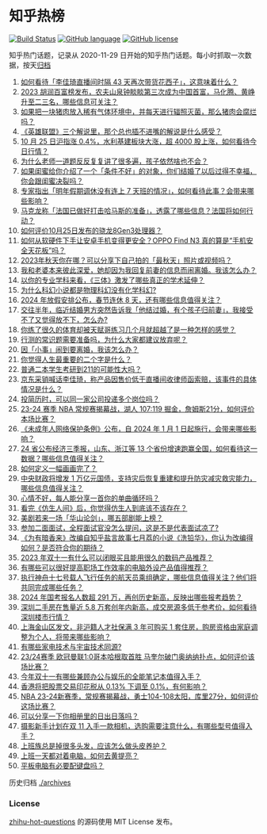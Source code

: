 # 知乎热榜
[![Build Status](https://github.com/ToWeLong/zhihu-hot-questions/workflows/CI/badge.svg)](https://github.com/ToWeLong/zhihu-hot-questions/actions)
[![GitHub language](https://img.shields.io/badge/language-golang-orange.svg)](https://golang.org/)
[![GitHub license](https://img.shields.io/github/license/ToWeLong/zhihu-hot-questions)](https://github.com/ToWeLong/zhihu-hot-questions/blob/main/LICENSE)

知乎热门话题，记录从 2020-11-29 日开始的知乎热门话题。每小时抓取一次数据，按天[归档](./archives)

<!-- BEGIN -->

1. [如何看待「李佳琦直播间时隔 43 天再次带货花西子」，这意味着什么？](https://www.zhihu.com/question/627587141)
1. [2023 胡润百富榜发布，农夫山泉钟睒睒第三次成为中国首富，马化腾、黄峥升至二三名，哪些信息可关注？](https://www.zhihu.com/question/627566774)
1. [如果把一块猪肉放入稀有气体环境中，并每天进行辐照灭菌，那么猪肉会腐烂吗？](https://www.zhihu.com/question/546103286)
1. [《英雄联盟》三个解说里，那个总也插不进嘴的解说是什么感受？](https://www.zhihu.com/question/627049457)
1. [10 月 25 日沪指涨 0.4%，水利基建板块大涨，超 4000 股上涨，如何看待今日行情？](https://www.zhihu.com/question/627700942)
1. [为什么老师一道题反反复复讲了很多遍，孩子依然啥也不会？](https://www.zhihu.com/question/626281084)
1. [如果闺蜜给你介绍了一个「条件不好」的对象，你们结婚了以后过得不幸福，你会跟闺蜜决裂吗？](https://www.zhihu.com/question/625061422)
1. [专家指出「明年假期调休没有连上 7 天班的情况」，如何看待此事？会带来哪些影响？](https://www.zhihu.com/question/627714041)
1. [马克龙称「法国已做好打击哈马斯的准备」，透露了哪些信息？法国将如何行动？](https://www.zhihu.com/question/627710350)
1. [如何评价10月25日发布的骁龙8Gen3处理器？](https://www.zhihu.com/question/627694406)
1. [如何从软硬件下手让安卓手机变得更安全？OPPO Find N3 真的算是“手机安全天花板”吗？](https://www.zhihu.com/question/627613188)
1. [2023年秋天你在哪？可以分享下自己拍的「最秋天」照片或视频吗？](https://www.zhihu.com/question/425116513)
1. [我和老婆本来彼此深爱，她却因为我回复前妻的信息而闹离婚。我该怎么办？](https://www.zhihu.com/question/626308903)
1. [以你的专业学科来看，《三体》激发了哪些真正的学术延伸？](https://www.zhihu.com/question/625764832)
1. [为什么科幻小说都是物理科幻没有化学科幻?](https://www.zhihu.com/question/362793138)
1. [2024 年放假安排公布，春节连休 8 天，还有哪些信息值得关注？](https://www.zhihu.com/question/627703162)
1. [交往半年，临近结婚男方突然告诉我「他结过婚，有个孩子归前妻」，我接受不了又觉得放不下，怎么办?](https://www.zhihu.com/question/626519145)
1. [你练了很久的体育却被天赋哥练习几个月就超越了是一种怎样的感觉？](https://www.zhihu.com/question/627263032)
1. [行测的常识题需要准备吗，为什么大家都建议放弃呢？](https://www.zhihu.com/question/461522436)
1. [因「小事」闹到要离婚，我该怎么办？](https://www.zhihu.com/question/626762543)
1. [你觉得人生最重要的二个字是什么？](https://www.zhihu.com/question/623299168)
1. [普通二本学生考研到211的可能性大吗？](https://www.zhihu.com/question/441866473)
1. [京东采销喊话李佳琦，称产品因售价低于直播间收律师函索赔，该事件的具体情况是什么？](https://www.zhihu.com/question/627554145)
1. [投简历时，可以同一家公司投递多个岗位吗？](https://www.zhihu.com/question/622554267)
1. [23-24 赛季 NBA 常规赛揭幕战，湖人 107:119 掘金，詹姆斯21分，如何评价本场比赛？](https://www.zhihu.com/question/627693406)
1. [《未成年人网络保护条例》公布，自 2024 年 1 月 1 日起施行，会带来哪些影响？](https://www.zhihu.com/question/627583824)
1. [24 省公布经济三季报，山东、浙江等 13 个省份增速跑赢全国，如何看待这一数据？哪些信息值得关注？](https://www.zhihu.com/question/627580060)
1. [如何定义一幅画画完了？](https://www.zhihu.com/question/622193265)
1. [中央财政将增发 1 万亿元国债，支持灾后恢复重建和提升防灾减灾救灾能力，哪些信息值得关注？](https://www.zhihu.com/question/627625890)
1. [心情不好，每人能分享一首你的单曲循环吗？](https://www.zhihu.com/question/626990885)
1. [看完《仿生人间》后，你觉得仿生人到底该不该存在？](https://www.zhihu.com/question/626978710)
1. [美剧若来一场「华山论剑」，哪五部剧能上榜？](https://www.zhihu.com/question/627465914)
1. [参加二面面试，全程面试官没怎么提问，这是不是代表面试凉了?](https://www.zhihu.com/question/622555889)
1. [《为有暗香来》改编自知乎盐言故事七月荔的小说《洗铅华》，你认为改编得如何？是否符合你的期待？](https://www.zhihu.com/question/625974294)
1. [2023 年双十一有什么可以闭眼买且能用很久的数码产品推荐？](https://www.zhihu.com/question/627698510)
1. [有哪些可以很好提高职场工作效率的电脑外设产品值得推荐？](https://www.zhihu.com/question/627698239)
1. [执行神舟十七号载人飞行任务的航天员乘组确定，哪些信息值得关注？他们将共同完成哪些任务？](https://www.zhihu.com/question/627697792)
1. [2024 年国考报名人数超 291 万，再创历史新高，反映出哪些报考趋势？](https://www.zhihu.com/question/627612878)
1. [深圳二手房在售量近 5.8 万套创年内新高，成交房源多低于参考价，如何看待深圳楼市行情？](https://www.zhihu.com/question/627553297)
1. [上海金山区发文，非沪籍人才社保满 3 年可购买 1 套住房，购房资格由家庭调整为个人，将带来哪些影响？](https://www.zhihu.com/question/627575317)
1. [有哪些家电技术与宇宙技术同源?](https://www.zhihu.com/question/627696042)
1. [23/24赛季 欧冠曼联1:0哥本哈根取首胜 马奎尔破门奥纳纳扑点，如何评价该场比赛？](https://www.zhihu.com/question/627673291)
1. [今年双十一有哪些兼顾办公与娱乐的全能笔记本值得入手？](https://www.zhihu.com/question/627698324)
1. [香港将把股票交易印花税从 0.13% 下调至 0.1%，有何影响？](https://www.zhihu.com/question/627725529)
1. [NBA 23-24新赛季，常规赛揭幕战，勇士104-108太阳，库里27分，如何评价这场比赛？](https://www.zhihu.com/question/627714150)
1. [可以分享一下你相册里的日出日落吗？](https://www.zhihu.com/question/626073279)
1. [摄影新手计划在双 11 入手一款相机，选购需要注意什么，有哪些型号值得入手？](https://www.zhihu.com/question/627699204)
1. [上班族总是掉很多头发，应该怎么做头皮养护？](https://www.zhihu.com/question/626767946)
1. [上班一天都对着电脑，如何去黄提亮？](https://www.zhihu.com/question/626428372)
1. [平板电脑有必要配键盘吗？](https://www.zhihu.com/question/626949739)

<!-- END -->

历史归档 [./archives](./archives)


### License
[zhihu-hot-questions](https://github.com/towelong/zhihu-hot-questions) 的源码使用 MIT License 发布。